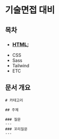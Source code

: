 
# 기술면접 대비

## 목차
- ### [HTML](https://github.com/leejaelll/CTDoc/tree/html);
- CSS
- Sass
- Tailwind
- ETC

## 문서 개요
```
# 카테고리

## 주제

### 질문
---
### 꼬리질문
---

```
